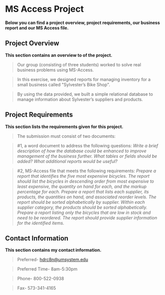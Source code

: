 # MS Access Project
**Below you can find a project overview, project requirements, our business report and our MS Access file.**

## Project Overview
**This section contains an overview to of the project.**
> Our group (consisting of three students) worked  to solve real business problems using MS-Access.

> In this exercise, we designed reports for managing inventory for a small business called "Sylvester’s Bike Shop".

> By using the data provided, we built a simple relational database to manage information about Sylvester’s suppliers and products. 

## Project Requirements
**This section lists the requirements given for this project.**
> The submission must consist of two documents:

> #1, a word document to address the following questions:
*Write a brief description of how the database could be enhanced to improve management of the business further. What tables or fields should be added? What additional reports would be useful?*

> #2, MS-Access file that meets the following requirements:
*Prepare a report that identifies the five most expensive bicycles. The report should list the bicycles in descending order from most expensive to least expensive, the quantity on hand for each, and the markup percentage for each.
Prepare a report that lists each supplier, its products, the quantities on hand, and associated reorder levels. The report should be sorted alphabetically by supplier. Within each supplier category, the products should be sorted alphabetically.
Prepare a report listing only the bicycles that are low in stock and need to be reordered. The report should provide supplier information for the identified items.*

## Contact Information
**This section contains my contact information.**
> Preferred- hdrc8n@umsystem.edu

> Preferred Time- 8am-5:30pm 

> Phone- 800-522-0938

> Fax- 573-341-4165
